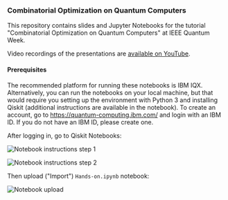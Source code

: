 ### Combinatorial Optimization on Quantum Computers

This repository contains slides and Jupyter Notebooks for the tutorial "Combinatorial Optimization on Quantum Computers" at IEEE Quantum Week.

Video recordings of the presentations are [available on YouTube](https://www.youtube.com/playlist?list=PLn2GetlnOf-sdGdmCa_P35iC64KlH_pHo).

#### Prerequisites 

The recommended platform for running these notebooks is IBM IQX. Alternatively, you can run the notebooks on your local machine, but that would require you setting up the environment with Python 3 and installing Qiskit (additional instructions are available in the notebook). To create an account, go to https://quantum-computing.ibm.com/ and login with an IBM ID. If you do not have an IBM ID, please create one.

After logging in, go to Qiskit Notebooks:

![Notebook instructions step 1](/images/notebooks1.png)

![Notebook instructions step 2](/images/notebooks2.png)

Then upload ("Import") `Hands-on.ipynb` notebook:

![Notebook upload](/images/import_notebook.png)
